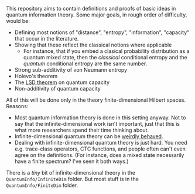 This repository aims to contain definitions and proofs of basic ideas in quantum information theory. Some major goals, in rough order of difficulty, would be:
 * Defining most notions of "distance", "entropy", "information", "capacity" that occur in the literature.
 * Showing that these reflect the classical notions where applicable
   * For instance, that if you embed a clasical probability distribution as a quantum mixed state, then the _classical_ conditional entropy and the _quantum_ conditional entropy are the same number.
 * Strong sub-additivity of von Neumann entropy
 * Holevo's theorem
 * The [LSD theorem](https://en.wikipedia.org/wiki/Quantum_capacity#Hashing_bound_for_Pauli_channels) on quantum capacity
 * Non-additivity of quantum capacity

All of this will be done only in the theory finite-dimensional Hilbert spaces. Reasons:
* Most quantum information theory is done in this setting anyway. Not to say that the infinite-dimensional work isn't important, just that this is what more researchers spend their time thinking about.
* Infinite-dimensional quantum theory can be [weirdly behaved](https://en.wikipedia.org/wiki/Connes_embedding_problem).
* Dealing with infinite-dimensional quantum theory is just hard. You need e.g. trace-class operators, CTC functions, and people often can't even agree on the definitions. (For instance, does a mixed state necessarily have a finite spectrum? I've seen it both ways.)

There is a _tiny_ bit of infinite-dimensional theory in the `QuantumInfo/InfiniteDim` folder. But most stuff is in the `QuantumInfo/FiniteDim` folder.
